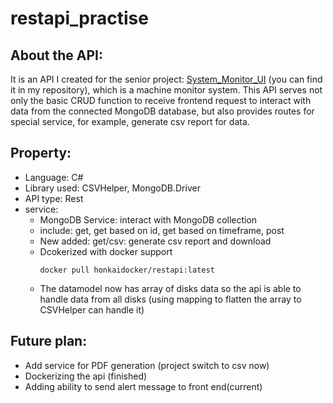 # restapi_practise
## About the API:
It is an API I created for the senior project: [System_Monitor_UI](https://github.com/GraceErickson3-14/System-Monitor-UI.git) (you can find it in my repository), which is a machine monitor system. This API serves not only the basic CRUD function to receive frontend request to interact with data from the connected MongoDB database, but also provides routes for special service, for example, generate csv report for data.
## Property:
* Language: C#
* Library used: CSVHelper, MongoDB.Driver
* API type: Rest
* service: 
  * MongoDB Service: interact with MongoDB collection
   * include: get, get based on id, get based on timeframe, post
   * New added: get/csv: generate csv report and download
   * Dcokerized with docker support
     ```
     docker pull honkaidocker/restapi:latest
     ```
   * The datamodel now has array of disks data so the api is able to handle data from all disks (using mapping to flatten the array to CSVHelper can handle it)
  
 ## Future plan:
 * Add service for PDF generation (project switch to csv now)
 * Dockerizing the api (finished)
 * Adding ability to send alert message to front end(current)
